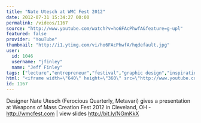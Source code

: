 ```yaml
---
title: "Nate Utesch at WMC Fest 2012"
date: 2012-07-31 15:34:27 00:00
permalink: /videos/1167
source: "http://www.youtube.com/watch?v=ho6FAcPhwfA&feature=g-upl"
featured: false
provider: "YouTube"
thumbnail: "http://i1.ytimg.com/vi/ho6FAcPhwfA/hqdefault.jpg"
user:
  id: 1046
  username: "jfinley"
  name: "Jeff Finley"
tags: ["lecture","entrepreneur","festival","graphic design","inspirational","design conference","wmc fest","cleveland","speaker","diy","ohio","midwest"]
html: "<iframe width=\"640\" height=\"360\" src=\"http://www.youtube.com/embed/ho6FAcPhwfA?wmode=transparent&fs=1&feature=oembed\" frameborder=\"0\" allowfullscreen></iframe>"
id: 1167
---
```


Designer Nate Utesch (Ferocious Quarterly, Metavari) gives a presentation at Weapons of Mass Creation Fest 2012 in Cleveland, OH - http://wmcfest.com | view slides http://bit.ly/NGmKkX